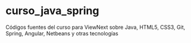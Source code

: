 # curso_java_spring
Códigos fuentes del curso para ViewNext sobre Java, HTML5, CSS3, Git, Spring, Angular, Netbeans y otras tecnologías
